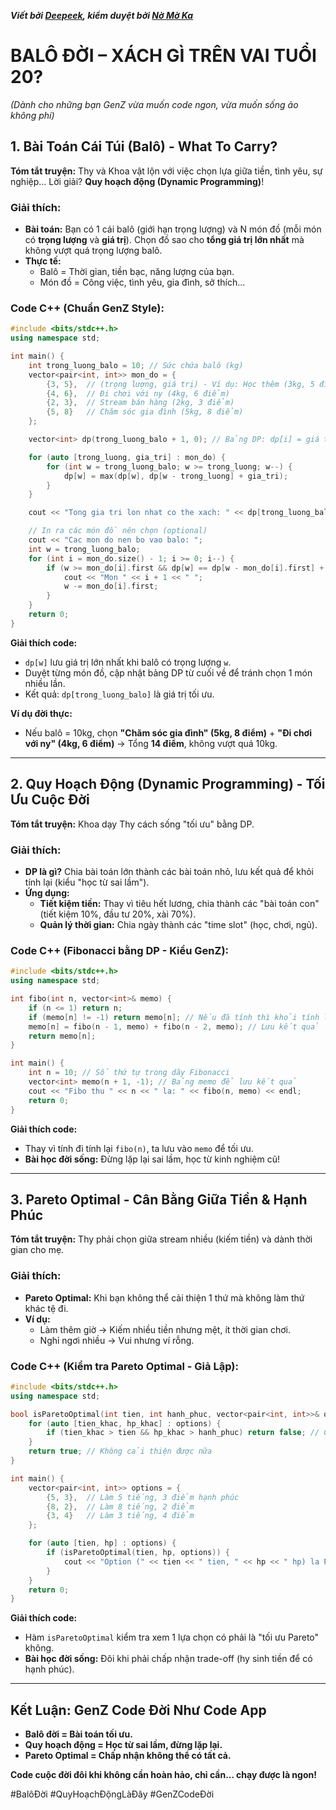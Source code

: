 ***Viết bởi [Deepeek](https://deepseek.com/), kiểm duyệt bởi [Nờ Mờ Ka](https://github.com/nguyenminhkhoi2009/)***

# BALÔ ĐỜI – XÁCH GÌ TRÊN VAI TUỔI 20?

*(Dành cho những bạn GenZ vừa muốn code ngon, vừa muốn sống ảo không phí)*  

## **1. Bài Toán Cái Túi (Balô) - What To Carry?**  
**Tóm tắt truyện:** Thy và Khoa vật lộn với việc chọn lựa giữa tiền, tình yêu, sự nghiệp... Lời giải? **Quy hoạch động (Dynamic Programming)**!  

### **Giải thích:**  
- **Bài toán:** Bạn có 1 cái balô (giới hạn trọng lượng) và N món đồ (mỗi món có **trọng lượng** và **giá trị**). Chọn đồ sao cho **tổng giá trị lớn nhất** mà không vượt quá trọng lượng balô.  
- **Thực tế:**  
  - Balô = Thời gian, tiền bạc, năng lượng của bạn.  
  - Món đồ = Công việc, tình yêu, gia đình, sở thích...  

### **Code C++ (Chuẩn GenZ Style):**  
```cpp
#include <bits/stdc++.h>
using namespace std;

int main() {
    int trong_luong_balo = 10; // Sức chứa balô (kg)
    vector<pair<int, int>> mon_do = {
        {3, 5},  // (trọng lượng, giá trị) - Ví dụ: Học thêm (3kg, 5 điểm hạnh phúc)
        {4, 6},  // Đi chơi với ny (4kg, 6 điểm)
        {2, 3},  // Stream bán hàng (2kg, 3 điểm)
        {5, 8}   // Chăm sóc gia đình (5kg, 8 điểm)
    };

    vector<int> dp(trong_luong_balo + 1, 0); // Bảng DP: dp[i] = giá trị lớn nhất khi balô nặng i kg

    for (auto [trong_luong, gia_tri] : mon_do) {
        for (int w = trong_luong_balo; w >= trong_luong; w--) {
            dp[w] = max(dp[w], dp[w - trong_luong] + gia_tri);
        }
    }

    cout << "Tong gia tri lon nhat co the xach: " << dp[trong_luong_balo] << endl;

    // In ra các món đồ nên chọn (optional)
    cout << "Cac mon do nen bo vao balo: ";
    int w = trong_luong_balo;
    for (int i = mon_do.size() - 1; i >= 0; i--) {
        if (w >= mon_do[i].first && dp[w] == dp[w - mon_do[i].first] + mon_do[i].second) {
            cout << "Mon " << i + 1 << " ";
            w -= mon_do[i].first;
        }
    }
    return 0;
}
```
**Giải thích code:**  
- `dp[w]` lưu giá trị lớn nhất khi balô có trọng lượng `w`.  
- Duyệt từng món đồ, cập nhật bảng DP từ cuối về để tránh chọn 1 món nhiều lần.  
- Kết quả: `dp[trong_luong_balo]` là giá trị tối ưu.  

**Ví dụ đời thực:**  
- Nếu balô = 10kg, chọn **"Chăm sóc gia đình" (5kg, 8 điểm)** + **"Đi chơi với ny" (4kg, 6 điểm)** → Tổng **14 điểm**, không vượt quá 10kg.  

---

## **2. Quy Hoạch Động (Dynamic Programming) - Tối Ưu Cuộc Đời**  
**Tóm tắt truyện:** Khoa dạy Thy cách sống "tối ưu" bằng DP.  

### **Giải thích:**  
- **DP là gì?** Chia bài toán lớn thành các bài toán nhỏ, lưu kết quả để khỏi tính lại (kiểu "học từ sai lầm").  
- **Ứng dụng:**  
  - **Tiết kiệm tiền:** Thay vì tiêu hết lương, chia thành các "bài toán con" (tiết kiệm 10%, đầu tư 20%, xài 70%).  
  - **Quản lý thời gian:** Chia ngày thành các "time slot" (học, chơi, ngủ).  

### **Code C++ (Fibonacci bằng DP - Kiểu GenZ):**  
```cpp
#include <bits/stdc++.h>
using namespace std;

int fibo(int n, vector<int>& memo) {
    if (n <= 1) return n;
    if (memo[n] != -1) return memo[n]; // Nếu đã tính thì khỏi tính lại
    memo[n] = fibo(n - 1, memo) + fibo(n - 2, memo); // Lưu kết quả
    return memo[n];
}

int main() {
    int n = 10; // Số thứ tự trong dãy Fibonacci
    vector<int> memo(n + 1, -1); // Bảng memo để lưu kết quả
    cout << "Fibo thu " << n << " la: " << fibo(n, memo) << endl;
    return 0;
}
```
**Giải thích code:**  
- Thay vì tính đi tính lại `fibo(n)`, ta lưu vào `memo` để tối ưu.  
- **Bài học đời sống:** Đừng lặp lại sai lầm, học từ kinh nghiệm cũ!  

---

## **3. Pareto Optimal - Cân Bằng Giữa Tiền & Hạnh Phúc**  
**Tóm tắt truyện:** Thy phải chọn giữa stream nhiều (kiếm tiền) và dành thời gian cho mẹ.  

### **Giải thích:**  
- **Pareto Optimal:** Khi bạn không thể cải thiện 1 thứ mà không làm thứ khác tệ đi.  
- **Ví dụ:**  
  - Làm thêm giờ → Kiếm nhiều tiền nhưng mệt, ít thời gian chơi.  
  - Nghỉ ngơi nhiều → Vui nhưng ví rỗng.  

### **Code C++ (Kiểm tra Pareto Optimal - Giả Lập):**  
```cpp
#include <bits/stdc++.h>
using namespace std;

bool isParetoOptimal(int tien, int hanh_phuc, vector<pair<int, int>>& options) {
    for (auto [tien_khac, hp_khac] : options) {
        if (tien_khac > tien && hp_khac > hanh_phuc) return false; // Có lựa chọn tốt hơn
    }
    return true; // Không cải thiện được nữa
}

int main() {
    vector<pair<int, int>> options = {
        {5, 3},  // Làm 5 tiếng, 3 điểm hạnh phúc
        {8, 2},  // Làm 8 tiếng, 2 điểm
        {3, 4}   // Làm 3 tiếng, 4 điểm
    };

    for (auto [tien, hp] : options) {
        if (isParetoOptimal(tien, hp, options)) {
            cout << "Option (" << tien << " tien, " << hp << " hp) la Pareto Optimal!\n";
        }
    }
    return 0;
}
```
**Giải thích code:**  
- Hàm `isParetoOptimal` kiểm tra xem 1 lựa chọn có phải là "tối ưu Pareto" không.  
- **Bài học đời sống:** Đôi khi phải chấp nhận trade-off (hy sinh tiền để có hạnh phúc).  

---

## **Kết Luận: GenZ Code Đời Như Code App**  
- **Balô đời = Bài toán tối ưu.**  
- **Quy hoạch động = Học từ sai lầm, đừng lặp lại.**  
- **Pareto Optimal = Chấp nhận không thể có tất cả.**  

**Code cuộc đời đôi khi không cần hoàn hảo, chỉ cần... chạy được là ngon!**  

#BalôĐời #QuyHoạchĐộngLàĐây #GenZCodeĐời